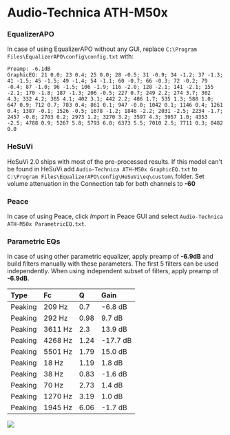 # Audio-Technica ATH-M50x

### EqualizerAPO
In case of using EqualizerAPO without any GUI, replace `C:\Program Files\EqualizerAPO\config\config.txt`
with:
```
Preamp: -6.1dB
GraphicEQ: 21 0.0; 23 0.4; 25 0.0; 28 -0.5; 31 -0.9; 34 -1.2; 37 -1.3; 41 -1.5; 45 -1.5; 49 -1.4; 54 -1.1; 60 -0.7; 66 -0.3; 72 -0.2; 79 -0.4; 87 -1.0; 96 -1.5; 106 -1.9; 116 -2.0; 128 -2.1; 141 -2.1; 155 -2.1; 170 -1.8; 187 -1.3; 206 -0.5; 227 0.7; 249 2.2; 274 3.7; 302 4.3; 332 4.2; 365 4.1; 402 3.1; 442 2.2; 486 1.7; 535 1.3; 588 1.0; 647 0.9; 712 0.7; 783 0.4; 861 0.1; 947 -0.0; 1042 0.1; 1146 0.4; 1261 0.4; 1387 -0.1; 1526 -0.5; 1678 -1.2; 1846 -2.2; 2031 -2.5; 2234 -1.7; 2457 -0.8; 2703 0.2; 2973 1.2; 3270 3.2; 3597 4.3; 3957 1.0; 4353 -2.5; 4788 0.9; 5267 5.8; 5793 6.0; 6373 5.5; 7010 2.5; 7711 0.3; 8482 0.0
```

### HeSuVi
HeSuVi 2.0 ships with most of the pre-processed results. If this model can't be found in HeSuVi add
`Audio-Technica ATH-M50x GraphicEQ.txt` to `C:\Program Files\EqualizerAPO\config\HeSuVi\eq\custom\` folder.
Set volume attenuation in the Connection tab for both channels to **-60**

### Peace
In case of using Peace, click *Import* in Peace GUI and select `Audio-Technica ATH-M50x ParametricEQ.txt`.

### Parametric EQs
In case of using other parametric equalizer, apply preamp of **-6.9dB** and build filters manually
with these parameters. The first 5 filters can be used independently.
When using independent subset of filters, apply preamp of **-6.9dB**.

| Type    | Fc      |    Q | Gain     |
|:--------|:--------|:-----|:---------|
| Peaking | 209 Hz  | 0.7  | -6.8 dB  |
| Peaking | 292 Hz  | 0.98 | 9.7 dB   |
| Peaking | 3611 Hz | 2.3  | 13.9 dB  |
| Peaking | 4268 Hz | 1.24 | -17.7 dB |
| Peaking | 5501 Hz | 1.79 | 15.0 dB  |
| Peaking | 18 Hz   | 1.19 | 1.8 dB   |
| Peaking | 38 Hz   | 0.83 | -1.6 dB  |
| Peaking | 70 Hz   | 2.73 | 1.4 dB   |
| Peaking | 1270 Hz | 3.19 | 1.0 dB   |
| Peaking | 1945 Hz | 6.06 | -1.7 dB  |

![](https://raw.githubusercontent.com/jaakkopasanen/AutoEq/master/results/rtings/sbaf-serious/Audio-Technica%20ATH-M50x/Audio-Technica%20ATH-M50x.png)